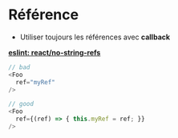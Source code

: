 # Référence

- Utiliser toujours les références avec **callback**

**[eslint: react/no-string-refs](https://github.com/yannickcr/eslint-plugin-react/blob/master/docs/rules/no-string-refs.md)**

```Javascript
// bad
<Foo
  ref="myRef"
/>

// good
<Foo
  ref={(ref) => { this.myRef = ref; }}
/>
```